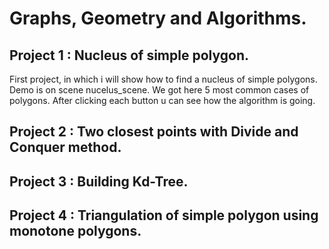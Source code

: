 # Graphs, Geometry and Algorithms.

## Project 1 : Nucleus of simple polygon.
First project, in which i will show how to find a nucleus of simple polygons. Demo is on scene nucelus_scene. We got here 5 most 
common cases of polygons. After clicking each button u can see how the algorithm is going.
## Project 2 : Two closest points with Divide and Conquer method.
## Project 3 : Building Kd-Tree.
## Project 4 : Triangulation of simple polygon using monotone polygons.
